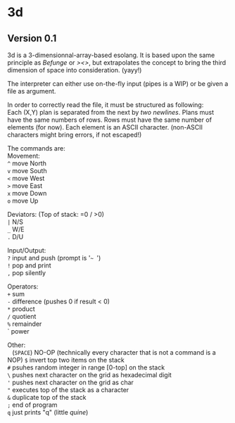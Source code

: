# 3d
## Version 0.1
3d is a 3-dimensionnal-array-based esolang.
It is based upon the same principle as *Befunge* or *><>*, but extrapolates the concept to bring the third dimension of space into consideration. (yayy!)

The interpreter can either use on-the-fly input (pipes is a WIP) or be given a file as argument.

In order to correctly read the file, it must be structured as following:  
  Each (X,Y) plan is separated from the next by *two newlines*.
  Plans must have the same numbers of rows.
  Rows must have the same number of elements (for now).
  Each element is an ASCII character. (non-ASCII characters might bring errors, if not escaped!)

The commands are:  
Movement:  
   `^` move North  
   `v` move South  
   `<` move West  
   `>` move East  
   `x` move Down  
   `o` move Up  

Deviators: (Top of stack: =0 / >0)  
  `|` N/S  
  `_` W/E  
  `.` D/U  

Input/Output:  
  `?` input and push (prompt is '`~ `')  
  `!` pop and print  
  `,` pop silently  

Operators:  
  `+` sum  
  `-` difference (pushes 0 if result < 0)  
  `*` product  
  `/` quotient  
  `%` remainder  
  ` power  

Other:  
  ` ` (`SPACE`) NO-OP (technically every character that is not a command is a NOP)
  `$` invert top two items on the stack  
  `#` psuhes random integer in range [0-top] on the stack  
  `\` pushes next character on the grid as hexadecimal digit  
  `'` pushes next character on the grid as char  
  `"` executes top of the stack as a character  
  `&` duplicate top of the stack  
  `;` end of program  
  `q` just prints "q" (little *quine*)

